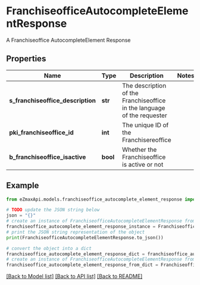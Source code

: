# FranchiseofficeAutocompleteElementResponse

A Franchiseoffice AutocompleteElement Response

## Properties

Name | Type | Description | Notes
------------ | ------------- | ------------- | -------------
**s_franchiseoffice_description** | **str** | The description of the Franchiseoffice in the language of the requester | 
**pki_franchiseoffice_id** | **int** | The unique ID of the Franchisereoffice | 
**b_franchiseoffice_isactive** | **bool** | Whether the Franchiseoffice is active or not | 

## Example

```python
from eZmaxApi.models.franchiseoffice_autocomplete_element_response import FranchiseofficeAutocompleteElementResponse

# TODO update the JSON string below
json = "{}"
# create an instance of FranchiseofficeAutocompleteElementResponse from a JSON string
franchiseoffice_autocomplete_element_response_instance = FranchiseofficeAutocompleteElementResponse.from_json(json)
# print the JSON string representation of the object
print(FranchiseofficeAutocompleteElementResponse.to_json())

# convert the object into a dict
franchiseoffice_autocomplete_element_response_dict = franchiseoffice_autocomplete_element_response_instance.to_dict()
# create an instance of FranchiseofficeAutocompleteElementResponse from a dict
franchiseoffice_autocomplete_element_response_from_dict = FranchiseofficeAutocompleteElementResponse.from_dict(franchiseoffice_autocomplete_element_response_dict)
```
[[Back to Model list]](../README.md#documentation-for-models) [[Back to API list]](../README.md#documentation-for-api-endpoints) [[Back to README]](../README.md)


